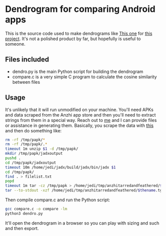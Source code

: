 
# Dendrogram for comparing Android apps

This is the source code used to make dendrograms like [This one]() for [this
project](https://github.com/jedcrandall/protectingatriskusers).  It's not a
polished product by far, but hopefully is useful to someone.

## Files included

- dendro.py is the main Python script for building the dendrogram 
- compare.c is a very simple C program to calculate the cosine similarity between files

## Usage

It's unlikely that it will run unmodified on your machine.  You'll need APKs
and data scraped from the Anzhi app store and then you'll need to extract strings from them in a special way.  Reach out to [me](https://jedcrandall.github.io/) and I can provide files or assistance in generating them.  Basically, you scrape the data with [this](https://github.com/zgkom/anzhi_apk_download) and then do something like:

```bash
rm -rf /tmp/papk/*
rm -rf /tmp/papk/.*
timeout 1m unzip $1 -d /tmp/papk/
mkdir /tmp/papk/jadxoutput
pushd .
cd /tmp/papk/jadxoutput
timeout 10m /home/jedi/jadx/build/jadx/bin/jadx $1
cd /tmp/papk/
find . > filelist.txt
popd
timeout 1m tar -cz /tmp/papk > /home/jedi/tmp/anzhitarredandfeathered/$thename.tgz
tar --to-stdout -xzf /home/jedi/tmp/anzhitarredandfeathered/$thename.tgz | strings -n 10 | tr -cd [:alpha:] > /home/jedi/tmp/anzhitarredandfeathered/$thename.tgz.txt
```

Then compile compare.c and run the Python script:

```bash
gcc compare.c -o compare -lm
python3 dendro.py
```

It'll open the dendrogram in a browser so you can play with sizing and such and
then export.
